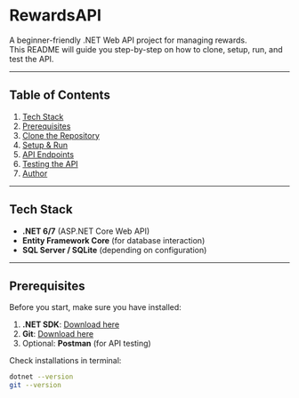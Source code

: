 # RewardsAPI

A beginner-friendly .NET Web API project for managing rewards.  
This README will guide you step-by-step on how to clone, setup, run, and test the API.

---

## Table of Contents
1. [Tech Stack](#tech-stack)
2. [Prerequisites](#prerequisites)
3. [Clone the Repository](#clone-the-repository)
4. [Setup & Run](#setup--run)
5. [API Endpoints](#api-endpoints)
6. [Testing the API](#testing-the-api)
7. [Author](#author)

---

## Tech Stack
- **.NET 6/7** (ASP.NET Core Web API)  
- **Entity Framework Core** (for database interaction)  
- **SQL Server / SQLite** (depending on configuration)

---

## Prerequisites
Before you start, make sure you have installed:  
1. **.NET SDK**: [Download here](https://dotnet.microsoft.com/download)  
2. **Git**: [Download here](https://git-scm.com/downloads)  
3. Optional: **Postman** (for API testing)  

Check installations in terminal:  
```bash
dotnet --version
git --version
